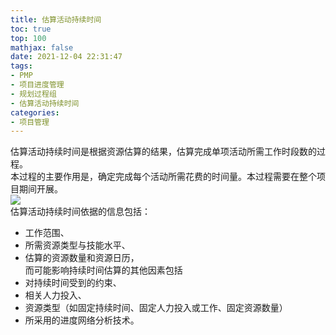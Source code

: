 ```yaml
---
title: 估算活动持续时间
toc: true
top: 100
mathjax: false
date: 2021-12-04 22:31:47
tags:
- PMP
- 项目进度管理
- 规划过程组
- 估算活动持续时间
categories:
- 项目管理
---
```

估算活动持续时间是根据资源估算的结果，估算完成单项活动所需工作时段数的过程。  
本过程的主要作用是，确定完成每个活动所需花费的时间量。本过程需要在整个项目期间开展。  
<img src="https://ddabb.github.io/photos/pmpimages/数据流向图/6.4估算活动持续时间.png"/>  
估算活动持续时间依据的信息包括：
- 工作范围、
- 所需资源类型与技能水平、
- 估算的资源数量和资源日历，  
而可能影响持续时间估算的其他因素包括  
- 对持续时间受到的约束、
- 相关人力投入、
- 资源类型（如固定持续时间、固定人力投入或工作、固定资源数量）
- 所采用的进度网络分析技术。
